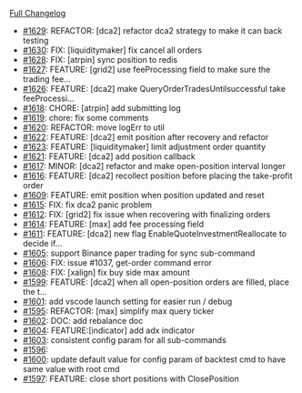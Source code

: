 [Full Changelog](https://github.com/c9s/bbgo/compare/v1.58.0...main)

 - [#1629](https://github.com/c9s/bbgo/pull/1629): REFACTOR: [dca2] refactor dca2 strategy to make it can back testing
 - [#1630](https://github.com/c9s/bbgo/pull/1630): FIX: [liquiditymaker] fix cancel all orders
 - [#1628](https://github.com/c9s/bbgo/pull/1628): FIX: [atrpin] sync position to redis
 - [#1627](https://github.com/c9s/bbgo/pull/1627): FEATURE: [grid2] use feeProcessing field to make sure the trading fee…
 - [#1626](https://github.com/c9s/bbgo/pull/1626): FEATURE: [dca2] make QueryOrderTradesUntilsuccessful take feeProcessi…
 - [#1618](https://github.com/c9s/bbgo/pull/1618): CHORE: [atrpin] add submitting log
 - [#1619](https://github.com/c9s/bbgo/pull/1619): chore: fix some comments
 - [#1620](https://github.com/c9s/bbgo/pull/1620): REFACTOR: move logErr to util
 - [#1622](https://github.com/c9s/bbgo/pull/1622): FEATURE: [dca2] emit position after recovery and refactor
 - [#1623](https://github.com/c9s/bbgo/pull/1623): FEATURE: [liquiditymaker] limit adjustment order quantity
 - [#1621](https://github.com/c9s/bbgo/pull/1621): FEATURE: [dca2] add position callback
 - [#1617](https://github.com/c9s/bbgo/pull/1617): MINOR: [dca2] refactor and make open-position interval longer
 - [#1616](https://github.com/c9s/bbgo/pull/1616): FEATURE: [dca2] recollect position before placing the take-profit order
 - [#1609](https://github.com/c9s/bbgo/pull/1609): FEATURE: emit position when position updated and reset
 - [#1615](https://github.com/c9s/bbgo/pull/1615): FIX: fix dca2 panic problem
 - [#1612](https://github.com/c9s/bbgo/pull/1612): FIX: [grid2] fix issue when recovering with finalizing orders
 - [#1614](https://github.com/c9s/bbgo/pull/1614): FEATURE: [max] add fee processing field
 - [#1611](https://github.com/c9s/bbgo/pull/1611): FEATURE: [dca2] new flag EnableQuoteInvestmentReallocate to decide if…
 - [#1605](https://github.com/c9s/bbgo/pull/1605): support Binance paper trading for sync sub-command
 - [#1606](https://github.com/c9s/bbgo/pull/1606): FIX: issue #1037, get-order command error
 - [#1608](https://github.com/c9s/bbgo/pull/1608): FIX: [xalign] fix buy side max amount
 - [#1599](https://github.com/c9s/bbgo/pull/1599): FEATURE: [dca2] when all open-position orders are filled, place the t…
 - [#1601](https://github.com/c9s/bbgo/pull/1601): add vscode launch setting for easier run / debug
 - [#1595](https://github.com/c9s/bbgo/pull/1595): REFACTOR: [max] simplify max query ticker
 - [#1602](https://github.com/c9s/bbgo/pull/1602): DOC: add rebalance doc
 - [#1604](https://github.com/c9s/bbgo/pull/1604): FEATURE:[indicator] add adx indicator
 - [#1603](https://github.com/c9s/bbgo/pull/1603): consistent config param for all sub-commands
 - [#1596](https://github.com/c9s/bbgo/pull/1596): 
 - [#1600](https://github.com/c9s/bbgo/pull/1600): update default value for config param of backtest cmd to have same value with root cmd
 - [#1597](https://github.com/c9s/bbgo/pull/1597): FEATURE: close short positions with ClosePosition
